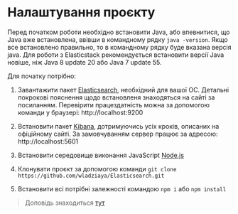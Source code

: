 # Налаштування проєкту
Перед початком роботи необхідно встановити Java, або впевнитися, що Java вже встановлена, ввівши в командному рядку `java -version`. Якщо все встановлено правильно, то в командному рядку буде вказана версія java. Для роботи з Elasticstack рекомендується встановити версії Java новіше, ніж Java 8 update 20 або Java 7 update 55.

Для початку потрібно:

1. Завантажити пакет [Elasticsearch](https://www.elastic.co/downloads/elasticsearch), необхідний для вашої ОС. Детальні покрокові пояснення щодо встановленя знаходяться на сайті за посиланням.
Перевірити працездатність можна за допомогою команди у браузері:
http://localhost:9200



2. Встановити пакет [Kibana](https://www.elastic.co/downloads/kibana), дотримуючись усіх кроків, описаних на офіційному сайті. За замовчуванням сервер працює за адресою: http://localhost:5601

2.  Встановити середовище виконання JavaScript [Node.js](https://www.google.com/url?sa=t&rct=j&q=&esrc=s&source=web&cd=&ved=2ahUKEwi2woTG0u7uAhVvpIsKHZPLAqYQFjAAegQIARAD&url=https%3A%2F%2Fnodejs.org%2Fuk%2F&usg=AOvVaw3UL72OjnHBJ6VfVjj16EbA)

3. Клонувати проєкт за допомогою команди `git clone https://github.com/wladziaya/Elasticsearch.git`

4. Встановити всі потрібні залежності командою `npm i` або `npm install` 

>Доповідь знаходиться [тут](./doc/elasticsearch.md)

